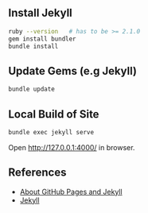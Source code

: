 ## Install Jekyll

```bash
ruby --version   # has to be >= 2.1.0
gem install bundler
bundle install
```

## Update Gems (e.g Jekyll)

```bash
bundle update
```

## Local Build of Site

```bash
bundle exec jekyll serve
```

Open http://127.0.0.1:4000/ in browser.

## References

* [About GitHub Pages and Jekyll](https://help.github.com/en/github/working-with-github-pages/about-github-pages-and-jekyll)
* [Jekyll](https://jekyllrb.com/)
